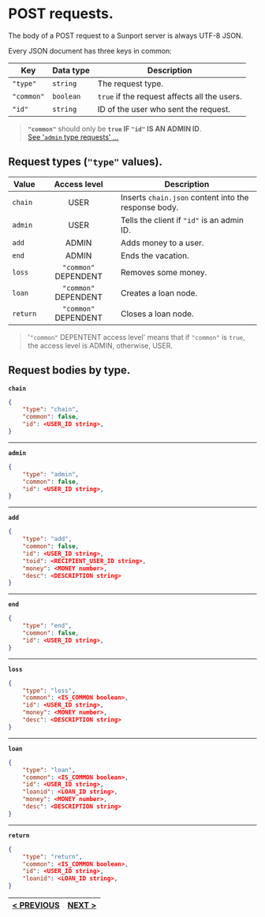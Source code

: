 # POST requests.

The body of a POST request to a Sunport server is always UTF-8 JSON.

Every JSON document has three keys in common:

| Key        | Data type | Description                                  |
|------------|-----------|----------------------------------------------|
| `"type"`   | `string`  | The request type.                            |
| `"common"` | `boolean` | `true` if the request affects all the users. |
| `"id"`     | `string`  | ID of the user who sent the request.         |

> **`"common"`** should only be **`true` IF `"id"` IS AN ADMIN ID**. \
> [See '`admin` type requests' ...](admin_requests.md)

## Request types (`"type"` values).

| Value    | Access level         | Description                                          |
|----------|:--------------------:|------------------------------------------------------|
| `chain`  | USER                 | Inserts `chain.json` content into the response body. |
| `admin`  | USER                 | Tells the client if `"id"` is an admin ID.           |
| `add`    | ADMIN                | Adds money to a user.                                |
| `end`    | ADMIN                | Ends the vacation.                                   |
| `loss`   | `"common"` DEPENDENT | Removes some money.                                  |
| `loan`   | `"common"` DEPENDENT | Creates a loan node.                                 |
| `return` | `"common"` DEPENDENT | Closes a loan node.                                  |

> '`"common"` DEPENTENT access level' means that if `"common"` is `true`, the access level is ADMIN, otherwise, USER.

## Request bodies by type.

**`chain`**

```json
{
	"type": "chain",
	"common": false,
	"id": <USER_ID string>,
}
```

---

**`admin`**

```json
{
	"type": "admin",
	"common": false,
	"id": <USER_ID string>,
}
```

---

**`add`**

```json
{
	"type": "add",
	"common": false,
	"id": <USER_ID string>,
	"toid": <RECIPIENT_USER_ID string>,
	"money": <MONEY number>,
	"desc": <DESCRIPTION string>
}
```

---

**`end`**

```json
{
	"type": "end",
	"common": false,
	"id": <USER_ID string>,
}
```

---

**`loss`**

```json
{
	"type": "loss",
	"common": <IS_COMMON boolean>,
	"id": <USER_ID string>,
	"money": <MONEY number>,
	"desc": <DESCRIPTION string>
}
```

---

**`loan`**

```json
{
	"type": "loan",
	"common": <IS_COMMON boolean>,
	"id": <USER_ID string>,
	"loanid": <LOAN_ID string>,
	"money": <MONEY number>,
	"desc": <DESCRIPTION string>
}
```

---

**`return`**

```json
{
	"type": "return",
	"common": <IS_COMMON boolean>,
	"id": <USER_ID string>,
	"loanid": <LOAN_ID string>,
}
```

| [< PREVIOUS](options_requests.md) | [NEXT >](chain_requests.md) |
|:---------------------------------:|:---------------------------:|
